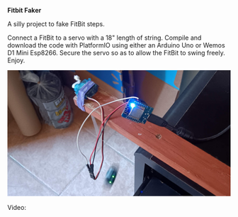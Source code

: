 **Fitbit Faker**

A silly project to fake FitBit steps.

Connect a FitBit to a servo with a 18" length of string. Compile and download the code with PlatformIO using either an Arduino Uno or Wemos D1 Mini Esp8266. Secure the servo so as to allow the FitBit to swing freely. Enjoy.

![Photo](photo.jpg)

Video:

